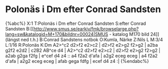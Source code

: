 # Polonäs i Dm efter Conrad Sandsten

{%abc%}
X:1
T:Polonäs i Dm efter Conrad Sandsten
S:efter Conrad Sandsten
B:[[http://www.smus.se/earkiv/fmk/browselarge.php?lang=sw&katalogid=M+170&bildnr=00024|SMUS - katalog M170 bild 24]] (längst ned t.h.)
B:Conrad Sandstens notbok
O:Kumla, Närke
Z:Nils L
M:3/4
L:1/16
R:Polonäs
K:Dm
A2>^c2 d2>f2 e2>c2 | d2>f2 e2>g2 f2>g2 | a2ba g2f2 e2d2 | c2B2 AB^ce d4 |
A2>^c2 d2>f2 e2>c2 | d2>f2 e2>g2 f2>g2 | a2ab g2ga f2fg | e^cef d4 z4 ::
a4 f2a2 d'afa | a2g2 eceg eceg | a4 f2a2 d'afa | a2g2 eceg eceg |
afab gega fdfg | ecef d4 z4 :| 
{%endabc%}
